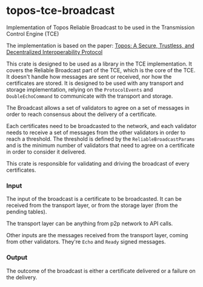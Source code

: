 # topos-tce-broadcast

Implementation of Topos Reliable Broadcast to be used in the Transmission Control Engine (TCE)

The implementation is based on the paper: [Topos: A Secure, Trustless, and Decentralized Interoperability Protocol](https://arxiv.org/pdf/2206.03481.pdf)

This crate is designed to be used as a library in the TCE implementation.
It covers the Reliable Broadcast part of the TCE, which is the core of the TCE.
It doesn't handle how messages are sent or received, nor how the certificates are stored.
It is designed to be used with any transport and storage implementation, relying on the
`ProtocolEvents` and `DoubleEchoCommand` to communicate with the transport and storage.

The Broadcast allows a set of validators to agree on a set of messages in order to
reach consensus about the delivery of a certificate.

Each certificates need to be broadcasted to the network, and each validator needs to
receive a set of messages from the other validators in order to reach a threshold.
The threshold is defined by the `ReliableBroadcastParams` and is the minimum number of
validators that need to agree on a certificate in order to consider it delivered.

This crate is responsible for validating and driving the broadcast of every certificates.

### Input

The input of the broadcast is a certificate to be broadcasted. It can be received from
the transport layer, or from the storage layer (from the pending tables).

The transport layer can be anything from p2p network to API calls.

Other inputs are the messages received from the transport layer, coming from other validators.
They're `Echo` and `Ready` signed messages.

### Output

The outcome of the broadcast is either a certificate delivered or a failure on the delivery.

